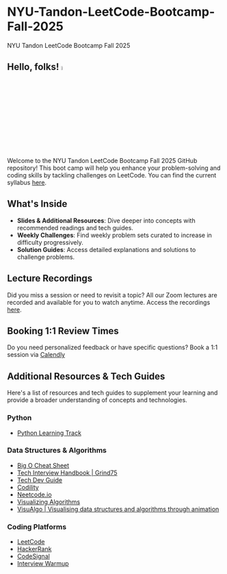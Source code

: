 # NYU-Tandon-LeetCode-Bootcamp-Fall-2025

NYU Tandon LeetCode Bootcamp Fall 2025

## Hello, folks! <img src="https://raw.githubusercontent.com/MartinHeinz/MartinHeinz/master/wave.gif" width=5% height=5% alt="Waving hand">

Welcome to the NYU Tandon LeetCode Bootcamp Fall 2025 GitHub repository! This boot camp will help you enhance your problem-solving and coding skills by tackling challenges on LeetCode. You can find the current syllabus [here](https://docs.google.com/document/d/1anDvbiGk6KLCqyC3WFXz7irKQYX1TP4Uk-HqPYyPAVw/edit?usp=sharing). 

## What's Inside

- **Slides & Additional Resources**: Dive deeper into concepts with recommended readings and tech guides.
- **Weekly Challenges**: Find weekly problem sets curated to increase in difficulty progressively.
- **Solution Guides**: Access detailed explanations and solutions to challenge problems.

## Lecture Recordings

Did you miss a session or need to revisit a topic? All our Zoom lectures are recorded and available for you to watch anytime. Access the recordings [here](https://docs.google.com/document/d/1yWuEd1b3MDFLlBocrzM7Ws4-tvYbx_FRzmcJmLzVxPs/edit?usp=sharing). 

## Booking 1:1 Review Times

Do you need personalized feedback or have specific questions? Book a 1:1 session via [Calendly](https://calendly.com/ka3535-nyu/leetcode-technical-interview-coaching-mock-interview)

## Additional Resources & Tech Guides

Here's a list of resources and tech guides to supplement your learning and provide a broader understanding of concepts and technologies.

### Python

- [Python Learning Track](https://exercism.org/tracks/python)

### Data Structures & Algorithms

- [Big O Cheat Sheet](https://www.bigocheatsheet.com/)
- [Tech Interview Handbook | Grind75](https://www.techinterviewhandbook.org)
- [Tech Dev Guide](https://techdevguide.withgoogle.com/paths/data-structures-and-algorithms/)
- [Codility](https://app.codility.com/programmers/lessons/1-iterations/)
- [Neetcode.io](https://neetcode.io/roadmap)
- [Visualizing Algorithms](https://www.cs.usfca.edu/~galles/visualization/Algorithms.html)
- [VisuAlgo | Visualising data structures and algorithms through animation](https://visualgo.net/en)

### Coding Platforms

- [LeetCode](https://leetcode.com/)
- [HackerRank](https://www.hackerrank.com/)
- [CodeSignal](https://codesignal.com)
- [Interview Warmup](https://grow.google/certificates/interview-warmup/)
